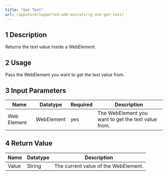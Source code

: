 ```yaml
---
title: "Get Text"
url: /appstore/supported-add-ons/ats/rg-one-get-text/
---
```


## 1 Description

Returns the text value inside a WebElement.

## 2 Usage

Pass the WebElement you want to get the text value from.

## 3 Input Parameters

Name | Datatype | Required | Description
---- | -------- | ------- |---------------
Web Element | WebElement | yes | The WebElement you want to get the text value from.

## 4 Return Value

Name | Datatype | Description
---- | --------- | ---------------
Value | String | The current value of the WebElement.
